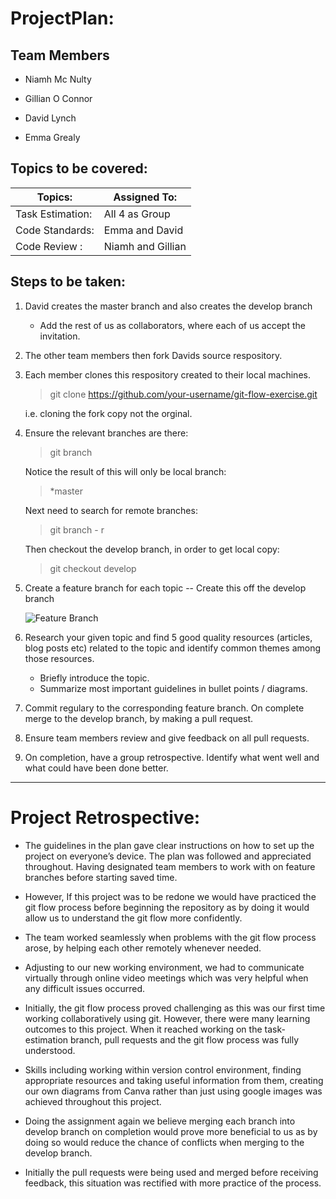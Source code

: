 # ProjectPlan: 

## Team Members
- Niamh Mc Nulty

- Gillian O Connor 

- David Lynch 

- Emma Grealy


## Topics to be covered:

Topics: |Assigned To:
------------ | -------------
Task Estimation: | All 4 as Group
Code Standards: | Emma and David
Code Review :   | Niamh and Gillian

## Steps to be taken: 

1. David creates the master branch and also creates the develop branch 
    - Add the rest of us as collaborators, where each of us accept the invitation.

2. The other team members then fork Davids source respository.

3. Each member clones this respository created to their local machines. 
    > git clone https://github.com/your-username/git-flow-exercise.git

    i.e. cloning the fork copy not the orginal.  

4. Ensure the relevant branches are there:
    > git branch 

    Notice the result of this will only be local branch:
    >*master

    Next need to search for remote branches:
    > git branch - r
    
    Then checkout the develop branch, in order to get local copy:
    > git checkout develop

5. Create a feature branch for each topic -- Create this off the develop branch 

    ![Feature Branch](feature_branch_develop.png)

6. Research your given topic and find 5 good quality resources (articles, blog posts etc) related to the topic and identify common themes among those resources. 

    - Briefly introduce the topic.
    - Summarize most important guidelines in bullet points / diagrams.  
    

7. Commit regulary to the corresponding feature branch. On complete merge to the develop branch, by making a pull request. 

8. Ensure team members review and give feedback on all pull requests. 

9. On completion, have a group retrospective. Identify what went well and what could have been done better.


***

# Project Retrospective: 

- The guidelines in the plan gave clear instructions on how to set up the project on everyone’s device. The plan was followed and appreciated throughout. Having designated team members to work with on feature branches before starting saved time. 

- However, If this project was to be redone we would have practiced the git flow process before beginning the repository as by doing it would allow us to understand the git flow more confidently.  

- The team worked seamlessly when problems with the git flow process arose, by helping each other remotely whenever needed. 

- Adjusting to our new working environment, we had to communicate virtually through online video meetings which was very helpful when any difficult issues occurred.  

- Initially, the git flow process proved challenging as this was our first time working collaboratively using git. However, there were many learning outcomes to this project. When it reached working on the task-estimation branch, pull requests and the git flow process was fully understood. 

- Skills including working within version control environment, finding appropriate resources and taking useful information from them, creating our own diagrams from Canva rather than just using google images was achieved throughout this project.  

- Doing the assignment again we believe merging each branch into develop branch on completion would prove more beneficial to us as by doing so would reduce the chance of conflicts when merging to the develop branch. 

- Initially the pull requests were being used and merged before receiving feedback, this situation was rectified with more practice of the process.  